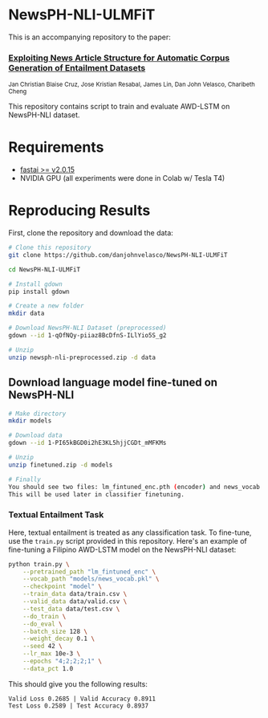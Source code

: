 # NewsPH-NLI-ULMFiT
This is an accompanying repository to the paper:
### [Exploiting News Article Structure for Automatic Corpus Generation of Entailment Datasets](https://arxiv.org/abs/2010.11574)
<sup> Jan Christian Blaise Cruz, Jose Kristian Resabal, James Lin, Dan John Velasco, Charibeth Cheng <sup>

This repository contains script to train and evaluate AWD-LSTM on NewsPH-NLI dataset.


# Requirements
*  [fastai >= v2.0.15](https://pypi.org/project/fastai/2.0.15/)
*  NVIDIA GPU (all experiments were done in Colab w/ Tesla T4)

# Reproducing Results
First, clone the repository and download the data:

```bash
# Clone this repository
git clone https://github.com/danjohnvelasco/NewsPH-NLI-ULMFiT

cd NewsPH-NLI-ULMFiT

# Install gdown
pip install gdown

# Create a new folder
mkdir data

# Download NewsPH-NLI Dataset (preprocessed)
gdown --id 1-qOfNQy-piiaz8BcDfnS-ILlYio5S_g2

# Unzip
unzip newsph-nli-preprocessed.zip -d data
```

## Download language model fine-tuned on NewsPH-NLI
```bash
# Make directory
mkdir models

# Download data
gdown --id 1-PI65kBGD0i2hE3KL5hjjCGDt_mMFKMs

# Unzip
unzip finetuned.zip -d models

# Finally
You should see two files: lm_fintuned_enc.pth (encoder) and news_vocab.pkl (vocab). 
This will be used later in classifier finetuning.
```

### Textual Entailment Task

Here, textual entailment is treated as any classification task. To fine-tune, use the ```train.py``` script provided in this repository. Here's an example of fine-tuning a Filipino AWD-LSTM model on the NewsPH-NLI dataset:

```bash
python train.py \
    --pretrained_path "lm_fintuned_enc" \
    --vocab_path "models/news_vocab.pkl" \
    --checkpoint "model" \
    --train_data data/train.csv \
    --valid_data data/valid.csv \
    --test_data data/test.csv \
    --do_train \
    --do_eval \
    --batch_size 128 \
    --weight_decay 0.1 \
    --seed 42 \
    --lr_max 10e-3 \
    --epochs "4;2;2;2;1" \
    --data_pct 1.0
```

This should give you the following results: 
```
Valid Loss 0.2685 | Valid Accuracy 0.8911
Test Loss 0.2589 | Test Accuracy 0.8937
```
